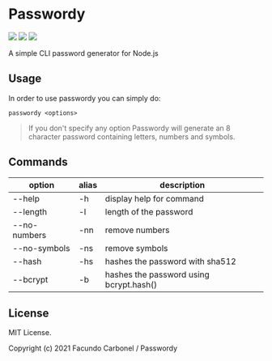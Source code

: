 # Passwordy

<p>
    <a href="https://github.com/F2BEAR/passwordy/blob/master/LICENSE"><img src="https://img.shields.io/badge/License-MIT-green"></a>
    <a href="https://github.com/F2BEAR/passwordy"><img src="https://img.shields.io/github/package-json/v/F2BEAR/passwordy"></a>
    <a href="https://www.npmjs.com/package/passwordy"><img src="https://img.shields.io/npm/v/passwordy?color=brigthgreen"></a>
</p>

A simple CLI password generator for Node.js

## Usage

In order to use passwordy you can simply do:
```shell
passwordy <options>
```

> If you don't specify any option Passwordy will generate an 8 character password containing letters, numbers and symbols. 

## Commands

| option | alias | description |
|---|---|---|
| --help | -h | display help for command |
| --length | -l | length of the password |
| --no-numbers | -nn | remove numbers |
| --no-symbols | -ns | remove symbols |
| --hash | -hs | hashes the password with sha512 |
| --bcrypt | -b | hashes the password using bcrypt.hash() |

## License

MIT License.

Copyright (c) 2021 Facundo Carbonel / Passwordy


